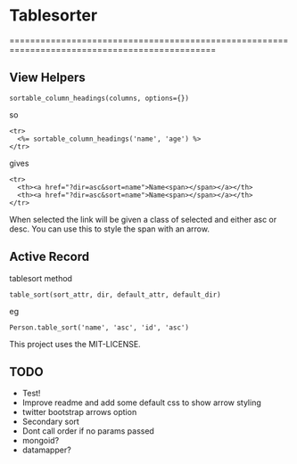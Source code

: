 # Tablesorter

==============================================================================================

## View Helpers

    sortable_column_headings(columns, options={})

so

    <tr>
      <%= sortable_column_headings('name', 'age') %>
    </tr>

gives

    <tr>
      <th><a href="?dir=asc&sort=name">Name<span></span></a></th>
      <th><a href="?dir=asc&sort=name">Name<span></span></a></th>
    </tr>

When selected the link will be given a class of selected and either asc or desc.
You can use this to style the span with an arrow.

## Active Record
tablesort method

    table_sort(sort_attr, dir, default_attr, default_dir)

eg 

    Person.table_sort('name', 'asc', 'id', 'asc')

This project uses the MIT-LICENSE.

## TODO
* Test!
* Improve readme and add some default css to show arrow styling
* twitter bootstrap arrows option 
* Secondary sort
* Dont call order if no params passed
* mongoid?
* datamapper?
